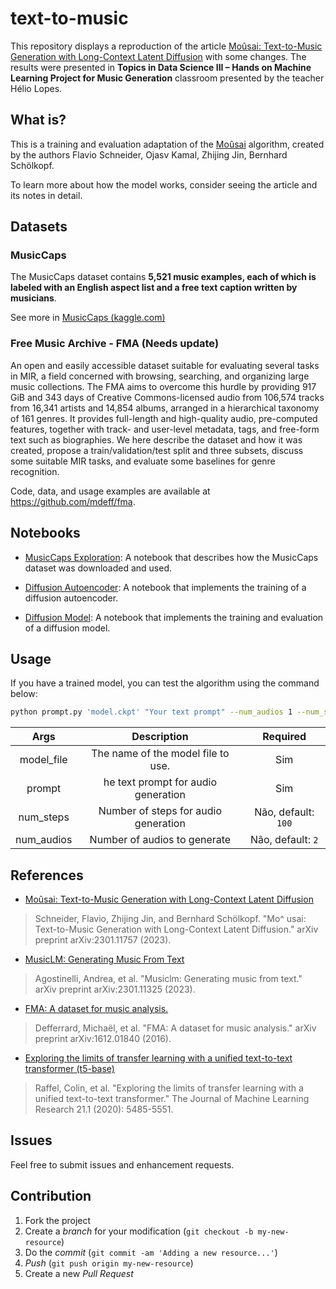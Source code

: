 # text-to-music

This repository displays a reproduction of the article [Moûsai: Text-to-Music Generation with Long-Context Latent Diffusion](https://arxiv.org/pdf/2301.11757v3.pdf) with some changes. The results were presented in **Topics in Data Science III – Hands on 
Machine Learning Project for Music Generation** classroom presented by the teacher Hélio Lopes.

## What is?

This is a training and evaluation adaptation of the [Moûsai](https://arxiv.org/pdf/2301.11757v3.pdf) algorithm, created by the authors Flavio Schneider, Ojasv Kamal, Zhijing Jin, Bernhard Schölkopf.

To learn more about how the model works, consider seeing the article and its notes in detail.

## Datasets

### MusicCaps

The MusicCaps dataset contains **5,521 music examples, each of which is labeled with an English aspect list and a free text caption written by musicians**.

See more in [MusicCaps (kaggle.com)](https://www.kaggle.com/datasets/googleai/musiccaps)

### Free Music Archive - FMA (Needs update)

An open and easily accessible dataset suitable for evaluating several tasks in MIR, a field concerned with browsing, searching, and organizing large music collections. The FMA aims to overcome this hurdle by providing 917 GiB and 343 days of Creative Commons-licensed audio from 106,574 tracks from 16,341 artists and 14,854 albums, arranged in a hierarchical taxonomy of 161 genres. It provides full-length and high-quality audio, pre-computed features, together with track- and user-level metadata, tags, and free-form text such as biographies. We here describe the dataset and how it was created, propose a train/validation/test split and three subsets, discuss some suitable MIR tasks, and evaluate some baselines for genre recognition. 

Code, data, and usage examples are available at https://github.com/mdeff/fma.

## Notebooks

* [MusicCaps Exploration](./notebooks/musiccaps-exploration.ipynb): A notebook that describes how the MusicCaps dataset was downloaded and used.

* [Diffusion Autoencoder](./notebooks/diffusion_autoencoder.v2.ipynb): A notebook that implements the training of a diffusion autoencoder.

* [Diffusion Model](./notebooks/diffusion_model.v1.ipynb): A notebook that implements the training and evaluation of a diffusion model.

## Usage

If you have a trained model, you can test the algorithm using the command below:

```bash
python prompt.py 'model.ckpt' "Your text prompt" --num_audios 1 --num_steps 100
```

|    Args     |               Description            |       Required       |
|:-----------:|:------------------------------------:|:--------------------:|
| model_file  | The name of the model file to use.   | Sim                  |
| prompt      | he text prompt for audio generation  | Sim                  |
| num_steps   | Number of steps for audio generation | Não, default: `100`  |
| num_audios  | Number of audios to generate         | Não, default: `2`    |

## References

* [Moûsai: Text-to-Music Generation with Long-Context Latent Diffusion](https://arxiv.org/pdf/2301.11757v3.pdf)

> Schneider, Flavio, Zhijing Jin, and Bernhard Schölkopf. "Mo\^ usai: Text-to-Music Generation with Long-Context Latent Diffusion." arXiv preprint arXiv:2301.11757 (2023).

* [MusicLM: Generating Music From Text](https://arxiv.org/abs/2301.11325)

> Agostinelli, Andrea, et al. "Musiclm: Generating music from text." arXiv preprint arXiv:2301.11325 (2023).

* [FMA: A dataset for music analysis.](https://arxiv.org/abs/1612.01840)

> Defferrard, Michaël, et al. "FMA: A dataset for music analysis." arXiv preprint arXiv:1612.01840 (2016).

* [Exploring the limits of transfer learning with a unified text-to-text transformer (t5-base)](https://dl.acm.org/doi/abs/10.5555/3455716.3455856)

> Raffel, Colin, et al. "Exploring the limits of transfer learning with a unified text-to-text transformer." The Journal of Machine Learning Research 21.1 (2020): 5485-5551.

## Issues

Feel free to submit issues and enhancement requests.

## Contribution

1. Fork the project
2. Create a _branch_ for your modification (`git checkout -b my-new-resource`)
3. Do the _commit_ (`git commit -am 'Adding a new resource...'`)
4. _Push_ (`git push origin my-new-resource`)
5. Create a new _Pull Request_ 